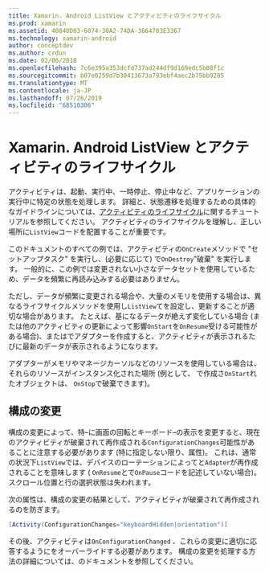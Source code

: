 ```yaml
---
title: Xamarin. Android ListView とアクティビティのライフサイクル
ms.prod: xamarin
ms.assetid: 40840D03-6074-30A2-74DA-3664703E3367
ms.technology: xamarin-android
author: conceptdev
ms.author: crdun
ms.date: 02/06/2018
ms.openlocfilehash: 7c6e395a353dcfd737ad244df9d169edc5b08f1c
ms.sourcegitcommit: b07e0259d7b30413673a793ebf4aec2b75bb9285
ms.translationtype: MT
ms.contentlocale: ja-JP
ms.lasthandoff: 07/26/2019
ms.locfileid: "68510306"
---
```

# <a name="xamarinandroid-listview-and-the-activity-lifecycle"></a>Xamarin. Android ListView とアクティビティのライフサイクル

アクティビティは、起動、実行中、一時停止、停止中など、アプリケーションの実行中に特定の状態を処理します。 詳細と、状態遷移を処理するための具体的なガイドラインについては、[アクティビティのライフサイクル](~/android/app-fundamentals/activity-lifecycle/index.md)に関するチュートリアルを参照してください。
アクティビティのライフサイクルを理解し、正しい場所に`ListView`コードを配置することが重要です。

このドキュメントのすべての例では、アクティビティの`OnCreate`メソッドで "セットアップタスク" を実行し、(必要に応じて) で`OnDestroy`"破棄" を実行します。 一般的に、この例では変更されない小さなデータセットを使用しているため、データを頻繁に再読み込みする必要はありません。

ただし、データが頻繁に変更される場合や、大量のメモリを使用する場合は、異なるライフサイクルメソッドを使用し`ListView`てを設定し、更新することが適切な場合があります。 たとえば、基になるデータが絶えず変化している場合 (または他のアクティビティの更新によって影響`OnStart`を`OnResume`受ける可能性がある場合)、またはでアダプターを作成すると、アクティビティが表示されるたびに最新のデータが表示されるようになります。

アダプターがメモリやマネージカーソルなどのリソースを使用している場合は、それらのリソースがインスタンス化された場所 (例として、 で作成さ`OnStart`れたオブジェクトは、 `OnStop`で破棄できます)。


## <a name="configuration-changes"></a>構成の変更

構成の変更によって、特&ndash;に画面の回転とキーボード&ndash;の表示を変更すると、現在のアクティビティが破棄されて再作成される`ConfigurationChanges`可能性があることに注意する必要があります (特に指定しない限り、属性)。 これは、通常の状況下`ListView`では、デバイスのローテーションによってと`Adapter`が再作成されることを意味します ( `OnResume`とで`OnPause`コードを記述していない場合)。スクロール位置と行の選択状態は失われます。

次の属性は、構成の変更の結果として、アクティビティが破棄されて再作成されるのを防ぎます。

```csharp
[Activity(ConfigurationChanges="keyboardHidden|orientation")]
```

その後、アクティビティは`OnConfigurationChanged` 、これらの変更に適切に応答するようにをオーバーライドする必要があります。 構成の変更を処理する方法の詳細については、のドキュメントを参照してください。

